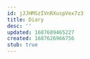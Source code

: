 ```yaml
---
id: jJJHMSzIVnRXuspVex7z3
title: Diary
desc: ''
updated: 1687689465227
created: 1687626966756
stub: true
---
```


